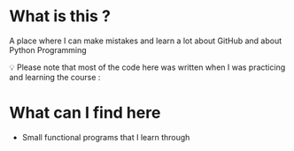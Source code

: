 # What is this ?

A place where I can make mistakes and learn a lot about GitHub and about Python Programming

<aside>
💡 Please note that most of the code here was written when I was practicing and learning the course :

[](https://www.udemy.com/course/100-days-of-code/)

</aside>

# What can I find here

- Small functional programs that I learn through
